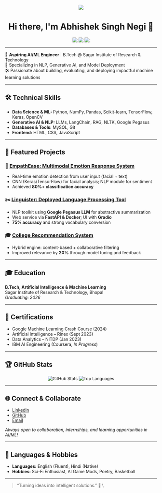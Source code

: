 <!-- Profile README for Abhisheksnegi10 -->

<p align="center">
  <img src="https://avatars.githubusercontent.com/u/212256443?v=4" />
</p>

<h1 align="center">Hi there, I'm Abhishek Singh Negi 👋</h1>

<p align="center">
  <a href="https://github.com/Abhisheksnegi10"><img src="https://img.shields.io/github/followers/Abhisheksnegi10?label=Follow&style=social" /></a>
  <a href="https://linkedin.com/in/abhishek-negi-733577304/"><img src="https://img.shields.io/badge/LinkedIn-blue?logo=linkedin&amp;logoColor=white" /></a>
  <a href="mailto:abhisheksnegi10@gmail.com"><img src="https://img.shields.io/badge/Email-Abhisheksnegi10@gmail.com-red?logo=gmail" /></a>
</p>

---

🌟 **Aspiring AI/ML Engineer** | B.Tech @ Sagar Institute of Research & Technology  
🔬 Specializing in NLP, Generative AI, and Model Deployment  
🛠️ Passionate about building, evaluating, and deploying impactful machine learning solutions

---

## 🛠️ Technical Skills

- **Data Science & ML:** Python, NumPy, Pandas, Scikit-learn, TensorFlow, Keras, OpenCV
- **Generative AI & NLP:** LLMs, LangChain, RAG, NLTK, Google Pegasus
- **Databases & Tools:** MySQL, Git
- **Frontend:** HTML, CSS, JavaScript

---

## 🚀 Featured Projects

### 🧠 [EmpathEase: Multimodal Emotion Response System](#)
- Real-time emotion detection from user input (facial + text)
- CNN (Keras/TensorFlow) for facial analysis; NLP module for sentiment
- Achieved **80%+ classification accuracy**

### ✂️ [Linguister: Deployed Language Processing Tool](#)
- NLP toolkit using **Google Pegasus LLM** for abstractive summarization
- Web service via **FastAPI & Docker**; UI with **Gradio**
- **75% accuracy** and strong vocabulary conversion

### 🎓 [College Recommendation System](#)
- Hybrid engine: content-based + collaborative filtering
- Improved relevance by **20%** through model tuning and feedback

---

## 🎓 Education

**B.Tech, Artificial Intelligence & Machine Learning**  
Sagar Institute of Research & Technology, Bhopal  
*Graduating: 2026*

---

## 📜 Certifications

- Google Machine Learning Crash Course (2024)
- Artificial Intelligence – Rinex (Sept 2023)
- Data Analytics – NITDP (Jan 2023)
- IBM AI Engineering (Coursera, *In Progress*)

---

## 🏆 GitHub Stats

<p align="center">
  <img src="https://github-readme-stats.vercel.app/api?username=Abhisheksnegi10&show_icons=true&theme=tokyonight" alt="GitHub Stats" />
  <img src="https://github-readme-stats.vercel.app/api/top-langs/?username=Abhisheksnegi10&layout=compact&theme=tokyonight" alt="Top Languages" />
</p>

---

## 🌐 Connect & Collaborate

- [LinkedIn](https://linkedin.com/in/abhishek-negi-733577304/)
- [GitHub](https://github.com/Abhisheksnegi10)
- [Email](mailto:abhisheksnegi10@gmail.com)

*Always open to collaboration, internships, and learning opportunities in AI/ML!*

---

## 💬 Languages & Hobbies

- **Languages:** English (Fluent), Hindi (Native)
- **Hobbies:** Sci-Fi Enthusiast, AI Game Mods, Poetry, Basketball

---

> “Turning ideas into intelligent solutions.” 🚀
\
